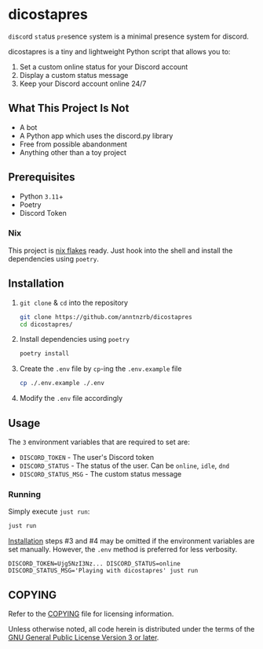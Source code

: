 # dicostapres

`di`s`co`rd `sta`tus `pre`sence `s`ystem is a minimal presence system for discord.

dicostapres is a tiny and lightweight Python script that allows you to:

1. Set a custom online status for your Discord account
2. Display a custom status message
3. Keep your Discord account online 24/7

## What This Project Is Not

- A bot
- A Python app which uses the discord.py library
- Free from possible abandonment
- Anything other than a toy project

## Prerequisites

- Python `3.11`+
- Poetry
- Discord Token

### Nix

This project is [nix flakes](./flake.nix) ready. Just hook into the shell and
install the dependencies using `poetry`.

## Installation

1. `git clone` & `cd` into the repository

   ```sh
   git clone https://github.com/anntnzrb/dicostapres
   cd dicostapres/
   ```

2. Install dependencies using `poetry`
   ```sh
   poetry install
   ```
3. Create the `.env` file by `cp`-ing the `.env.example` file

   ```sh
   cp ./.env.example ./.env
   ```

4. Modify the `.env` file accordingly

## Usage

The `3` environment variables that are required to set are:

- `DISCORD_TOKEN` - The user's Discord token
- `DISCORD_STATUS` - The status of the user. Can be `online`, `idle`, `dnd`
- `DISCORD_STATUS_MSG` - The custom status message

### Running

Simply execute `just run`:

```sh
just run
```

[Installation](#Installation) steps #3 and #4 may be omitted if the environment
variables are set manually. However, the `.env` method is preferred for less
verbosity.

```
DISCORD_TOKEN=Ujg5NzI3Nz... DISCORD_STATUS=online DISCORD_STATUS_MSG='Playing with dicostapres' just run
```

## COPYING

Refer to the [COPYING](./COPYING) file for licensing information.

Unless otherwise noted, all code herein is distributed under the terms of the
[GNU General Public License Version 3 or later](https://www.gnu.org/licenses/gpl-3.0.en.html).
